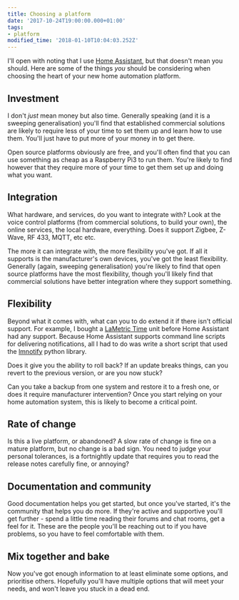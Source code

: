 ```yaml
---
title: Choosing a platform
date: '2017-10-24T19:00:00.000+01:00'
tags:
- platform
modified_time: '2018-01-10T10:04:03.252Z'
---
```


I'll open with noting that I use [Home Assistant](https://home-assistant.io/), but that doesn't mean you should. Here are some of the things _you_ should be considering when choosing the heart of your new home automation platform.

## Investment

I don't _just_ mean money but also time. Generally speaking (and it is a sweeping generalisation) you'll find that established commercial solutions are likely to require less of your time to set them up and learn how to use them. You'll just have to put more of your money in to get there.

Open source platforms obviously are free, and you'll often find that you can use something as cheap as a Raspberry Pi3 to run them. You're likely to find however that they require more of your time to get them set up and doing what you want.

## Integration

What hardware, and services, do you want to integrate with? Look at the voice control platforms (from commercial solutions, to build your own), the online services, the local hardware, everything. Does it support Zigbee, Z-Wave, RF 433, MQTT, etc etc.

The more it can integrate with, the more flexibility you've got. If all it supports is the manufacturer's own devices, you've got the least flexibility. Generally (again, sweeping generalisation) you're likely to find that open source platforms have the most flexibility, though you'll likely find that commercial solutions have better integration where they support something.

## Flexibility

Beyond what it comes with, what can you to do extend it if there isn't official support. For example, I bought a [LaMetric Time](https://lametric.com/) unit before Home Assistant had any support. Because Home Assistant supports command line scripts for delivering notifications, all I had to do was write a short script that used the [lmnotify](https://libraries.io/pypi/lmnotify) python library.

Does it give you the ability to roll back? If an update breaks things, can you revert to the previous version, or are you now stuck?

Can you take a backup from one system and restore it to a fresh one, or does it require manufacturer intervention? Once you start relying on your home automation system, this is likely to become a critical point.

## Rate of change

Is this a live platform, or abandoned? A slow rate of change is fine on a mature platform, but no change is a bad sign. You need to judge your personal tolerances, is a fortnightly update that requires you to read the release notes carefully fine, or annoying?

## Documentation and community

Good documentation helps you get started, but once you've started, it's the community that helps you do more. If they're active and supportive you'll get further - spend a little time reading their forums and chat rooms, get a feel for it. These are the people you'll be reaching out to if you have problems, so you have to feel comfortable with them.

## Mix together and bake

Now you've got enough information to at least eliminate some options, and prioritise others. Hopefully you'll have multiple options that will meet your needs, and won't leave you stuck in a dead end.
